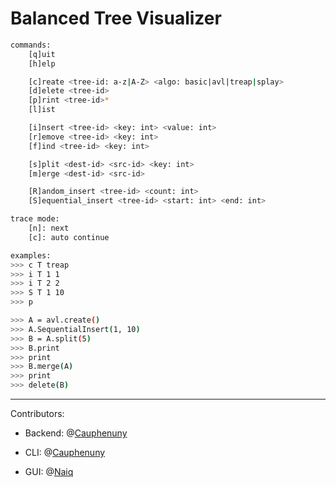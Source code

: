 # Balanced Tree Visualizer

```bash
commands:
    [q]uit
    [h]elp

    [c]reate <tree-id: a-z|A-Z> <algo: basic|avl|treap|splay>
    [d]elete <tree-id>
    [p]rint <tree-id>*
    [l]ist

    [i]nsert <tree-id> <key: int> <value: int>
    [r]emove <tree-id> <key: int>
    [f]ind <tree-id> <key: int>

    [s]plit <dest-id> <src-id> <key: int>
    [m]erge <dest-id> <src-id>

    [R]andom_insert <tree-id> <count: int>
    [S]equential_insert <tree-id> <start: int> <end: int>

trace mode:
    [n]: next
    [c]: auto continue

examples:
>>> c T treap
>>> i T 1 1
>>> i T 2 2
>>> S T 1 10
>>> p

>>> A = avl.create()
>>> A.SequentialInsert(1, 10)
>>> B = A.split(5)
>>> B.print
>>> print
>>> B.merge(A)
>>> print
>>> delete(B)
```

---

Contributors:

- Backend: @[Cauphenuny](https://github.com/cauphenuny)

- CLI: @[Cauphenuny](https://github.com/cauphenuny)

- GUI: @[Naiq](https://github.com/Naiq-zyx)

